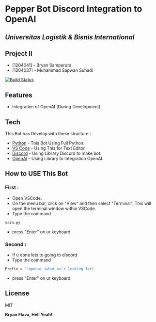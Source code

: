 # Pepper Bot Discord Integration to OpenAI
## _Universitas Logistik & Bisnis International_

## Project II

- [1204041] - Bryan Samperura
- [1204037] - Muhammad Sapwan Suhadi

[![Build Status](https://res.cloudinary.com/dfjwuorv1/image/upload/v1672327427/Developers_sjfges.png)](https://res.cloudinary.com/practicaldev/image/fetch/s--jPSX-ydn--/c_imagga_scale,f_auto,fl_progressive,h_900,q_auto,w_1600/https://dev-to-uploads.s3.amazonaws.com/i/tteuu4xw5tomxb7l0xjx.png)

## Features

- Integration of OpenAI (During Development)

## Tech

This Bot has Develop with these structure :

- [Python](https://www.python.org/) - This Bot Using Full Python.
- [VS Code](https://code.visualstudio.com/) - Using This for Text Editor.
- [Discord](https://discordpy.readthedocs.io/en/stable/) - Using Library Discord to make bot.
- [OpenAI](https://openai.com/api/) - Using Library to Integration OpenAI.

## How to USE This Bot

### First :
- Open VSCode.
- On the menu bar, click on "View" and then select "Terminal". This will open the terminal window within VSCode.
- Type the command
```sh
main.py
```
- press "Enter" on ur keyboard

### Second :
- If u done lets to going to discord
- Type the command

```sh
Prefix = "!openai (what we'r looking for)
```
- press "Enter" on ur keyboard

## License

MIT

**Bryan Flava, Hell Yeah!**

[//]: # (These are reference links used in the body of this note and get stripped out when the markdown processor does its job. There is no need to format nicely because it shouldn't be seen. Thanks SO - http://stackoverflow.com/questions/4823468/store-comments-in-markdown-syntax)

   [dill]: <https://github.com/joemccann/dillinger>
   [git-repo-url]: <https://github.com/joemccann/dillinger.git>
   [john gruber]: <http://daringfireball.net>
   [df1]: <http://daringfireball.net/projects/markdown/>
   [markdown-it]: <https://github.com/markdown-it/markdown-it>
   [Ace Editor]: <http://ace.ajax.org>
   [node.js]: <http://nodejs.org>
   [Twitter Bootstrap]: <http://twitter.github.com/bootstrap/>
   [jQuery]: <http://jquery.com>
   [@tjholowaychuk]: <http://twitter.com/tjholowaychuk>
   [express]: <http://expressjs.com>
   [AngularJS]: <http://angularjs.org>
   [Gulp]: <http://gulpjs.com>

   [PlDb]: <https://github.com/joemccann/dillinger/tree/master/plugins/dropbox/README.md>
   [PlGh]: <https://github.com/joemccann/dillinger/tree/master/plugins/github/README.md>
   [PlGd]: <https://github.com/joemccann/dillinger/tree/master/plugins/googledrive/README.md>
   [PlOd]: <https://github.com/joemccann/dillinger/tree/master/plugins/onedrive/README.md>
   [PlMe]: <https://github.com/joemccann/dillinger/tree/master/plugins/medium/README.md>
   [PlGa]: <https://github.com/RahulHP/dillinger/blob/master/plugins/googleanalytics/README.md>
